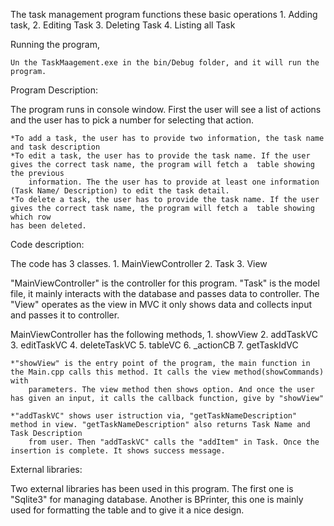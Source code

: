 The task management program functions these basic operations
	1. Adding task,
	2. Editing Task
	3. Deleting Task
	4. Listing all Task

Running the program,
	
	Un the TaskMaagement.exe in the bin/Debug folder, and it will run the program.
	
Program Description:

The program runs in console window.
First the user will see a list of actions and the user has to pick a number for selecting that action.

	*To add a task, the user has to provide two information, the task name and task description
	*To edit a task, the user has to provide the task name. If the user gives the correct task name, the program will fetch a  table showing the previous
		information. The the user has to provide at least one information (Task Name/ Description) to edit the task detail.
	*To delete a task, the user has to provide the task name. If the user gives the correct task name, the program will fetch a  table showing which row 
	has been deleted.

	
Code description:

The code has 3 classes. 
	1. MainViewController
	2. Task
	3. View
	
"MainViewController" is the controller for this program. "Task" is the model file, it mainly interacts with the database and passes data to controller. 
The "View" operates as the view in MVC it only shows data and collects input and passes it to controller.

MainViewController has the following methods,
	1. showView
	2. addTaskVC
	3. editTaskVC
	4. deleteTaskVC
	5. tableVC
	6. _actionCB
	7. getTaskIdVC
	
	*"showView" is the entry point of the program, the main function in the Main.cpp calls this method. It calls the view method(showCommands) with 
		parameters. The view method then shows option. And once the user has given an input, it calls the callback function, give by "showView"
	
	*"addTaskVC" shows user istruction via, "getTaskNameDescription" method in view. "getTaskNameDescription" also returns Task Name and Task Description
		from user. Then "addTaskVC" calls the "addItem" in Task. Once the insertion is complete. It shows success message.
		

		
External libraries:

Two external libraries has been used in this program.
	The first one is "Sqlite3" for managing database. 
	Another is BPrinter, this one is mainly used for formatting the table and to give it a nice design.
		
	